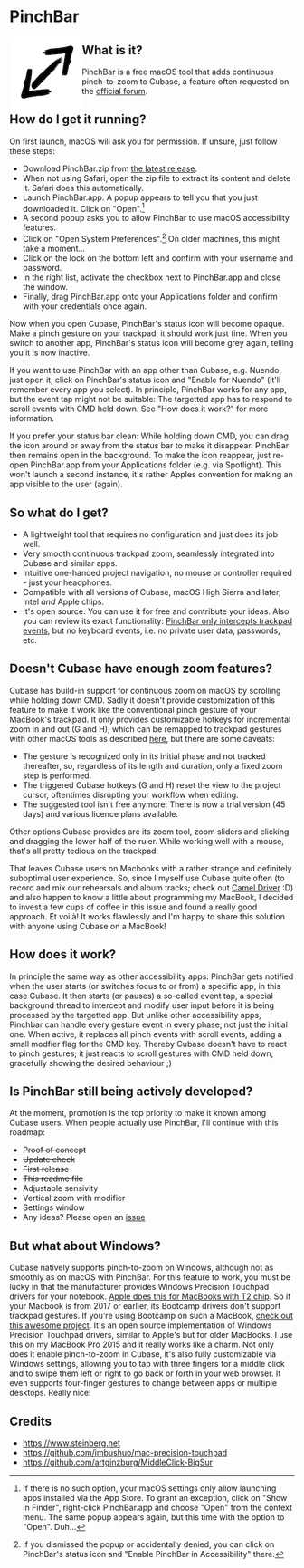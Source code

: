 
# PinchBar

<picture>
<source srcset="https://github.com/pnoqable/PinchBar/blob/main/Ressources/AppIcon128inverted.png" media="(prefers-color-scheme: dark)" />
<img align="left" src="https://github.com/pnoqable/PinchBar/blob/main/Ressources/AppIcon128.png" />
</picture>

## What is it?
PinchBar is a free macOS tool that adds continuous pinch-to-zoom to Cubase, a feature often requested on the [official forum](https://forums.steinberg.net/t/pinch-to-zoom-with-a-touchpad/129419).

## How do I get it running?
On first launch, macOS will ask you for permission. If unsure, just follow these steps:
+ Download PinchBar.zip from [the latest release](https://github.com/pnoqable/PinchBar/releases/latest).
+ When not using Safari, open the zip file to extract its content and delete it. Safari does this automatically.
+ Launch PinchBar.app. A popup appears to tell you that you just downloaded it. Click on "Open".[^1]
+ A second popup asks you to allow PinchBar to use macOS accessibility features.
+ Click on "Open System Preferences".[^2] On older machines, this might take a moment...
+ Click on the lock on the bottom left and confirm with your username and password.
+ In the right list, activate the checkbox next to PinchBar.app and close the window.
+ Finally, drag PinchBar.app onto your Applications folder and confirm with your credentials once again.

[^1]: If there is no such option, your macOS settings only allow launching apps installed via the App Store. To grant an exception, click on "Show in Finder", right-click PinchBar.app and choose "Open" from the context menu. The same popup appears again, but this time with the option to "Open". Duh...
[^2]: If you dismissed the popup or accidentally denied, you can click on PinchBar's status icon and "Enable PinchBar in Accessibility" there.

Now when you open Cubase, PinchBar's status icon will become opaque. Make a pinch gesture on your trackpad, it should work just fine. When you switch to another app, PinchBar's status icon will become grey again, telling you it is now inactive.

If you want to use PinchBar with an app other than Cubase, e.g. Nuendo, just open it, click on PinchBar's status icon and "Enable for Nuendo" (it'll remember every app you select). In principle, PinchBar works for any app, but the event tap might not be suitable: The targetted app has to respond to scroll events with CMD held down. See "How does it work?" for more information.

If you prefer your status bar clean: While holding down CMD, you can drag the icon around or away from the status bar to make it disappear. PinchBar then remains open in the background. To make the icon reappear, just re-open PinchBar.app from your Applications folder (e.g. via Spotlight). This won't launch a second instance, it's rather Apples convention for making an app visible to the user (again).

## So what do I get?
* A lightweight tool that requires no configuration and just does its job well.
* Very smooth continuous trackpad zoom, seamlessly integrated into Cubase and similar apps.
* Intuitive one-handed project navigation, no mouse or controller required - just your headphones.
* Compatible with all versions of Cubase, macOS High Sierra and later, Intel *and* Apple chips.
* It's open source. You can use it for free and contribute your ideas. Also you can review its exact functionality: [PinchBar only intercepts trackpad events](https://github.com/pnoqable/PinchBar/blob/main/PinchBar/EventTap.swift#L38), but no keyboard events, i.e. no private user data, passwords, etc.

## Doesn't Cubase have enough zoom features?
Cubase has build-in support for continuous zoom on macOS by scrolling while holding down CMD. Sadly it doesn't provide customization of this feature to make it work like the conventional pinch gesture of your MacBook's trackpad. It only provides customizable hotkeys for incremental zoom in and out (G and H), which can be remapped to trackpad gestures with other macOS tools as described [here](https://forums.steinberg.net/t/how-to-pinch-zoom-in-cubase-8/59411), but there are some caveats:
* The gesture is recognized only in its initial phase and not tracked thereafter, so, regardless of its length and duration, only a fixed zoom step is performed.
* The triggered Cubase hotkeys (G and H) reset the view to the project cursor, oftentimes disrupting your workflow when editing.
* The suggested tool isn't free anymore: There is now a trial version (45 days)	and various licence plans available.

Other options Cubase provides are its zoom tool, zoom sliders and clicking and dragging the lower half of the ruler. While working well with a mouse, that's all pretty tedious on the trackpad.

That leaves Cubase users on Macbooks with a rather strange and definitely suboptimal user experience. So, since I myself use Cubase quite often (to record and mix our rehearsals and album tracks; check out [Camel Driver](http://www.cameldriver.de) :D) and also happen to know a little about programming my MacBook, I decided to invest a few cups of coffee in this issue and found a really good approach. Et voilà! It works flawlessly and I'm happy to share this solution with anyone using Cubase on a MacBook!

## How does it work?
In principle the same way as other accessibility apps: PinchBar gets notified when the user starts (or switches focus to or from) a specific app, in this case Cubase. It then starts (or pauses) a so-called event tap, a special background thread to intercept and modify user input before it is being processed by the targetted app. But unlike other accessibility apps, Pinchbar can handle every gesture event in every phase, not just the initial one. When active, it replaces all pinch events with scroll events, adding a small modfier flag for the CMD key. Thereby Cubase doesn't have to react to pinch gestures; it just reacts to scroll gestures with CMD held down, gracefully showing the desired behaviour ;)

## Is PinchBar still being actively developed?
At the moment, promotion is the top priority to make it known among Cubase users. When people actually use PinchBar, I'll continue with this roadmap:
+ ~~Proof of concept~~
+ ~~Update check~~
+ ~~First release~~
+ ~~This readme file~~
+ Adjustable sensivity
+ Vertical zoom with modifier
+ Settings window
+ Any ideas? Please open an [issue](https://github.com/pnoqable/PinchBar/issues)

## But what about Windows?
Cubase natively supports pinch-to-zoom on Windows, although not as smoothly as on macOS with PinchBar. For this feature to work, you must be lucky in that the manufacturer provides Windows Precision Touchpad drivers for your notebook. [Apple does this for MacBooks with T2 chip](https://support.apple.com/guide/bootcamp-control-panel/set-trackpad-options-bcmpa82153f3/mac). So if your Macbook is from 2017 or earlier, its Bootcamp drivers don't support trackpad gestures. If you're using Bootcamp on such a MacBook, [check out this awesome project](https://github.com/imbushuo/mac-precision-touchpad). It's an open source implementation of Windows Precision Touchpad drivers, similar to Apple's but for older MacBooks. I use this on my MacBook Pro 2015 and it really works like a charm. Not only does it enable pinch-to-zoom in Cubase, it's also fully customizable via Windows settings, allowing you to tap with three fingers for a middle click and to swipe them left or right to go back or forth in your web browser. It even supports four-finger gestures to change between apps or multiple desktops. Really nice!

## Credits
+ https://www.steinberg.net
+ https://github.com/imbushuo/mac-precision-touchpad
+ https://github.com/artginzburg/MiddleClick-BigSur
